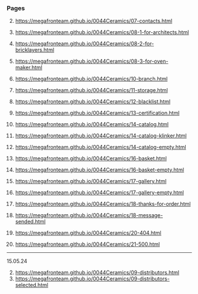 ### Pages

2. <https://megafronteam.github.io/0044Ceramics/07-contacts.html>
2. <https://megafronteam.github.io/0044Ceramics/08-1-for-architects.html>
2. <https://megafronteam.github.io/0044Ceramics/08-2-for-bricklayers.html>
2. <https://megafronteam.github.io/0044Ceramics/08-3-for-oven-maker.html>
2. <https://megafronteam.github.io/0044Ceramics/10-branch.html>
2. <https://megafronteam.github.io/0044Ceramics/11-storage.html>
2. <https://megafronteam.github.io/0044Ceramics/12-blacklist.html>
2. <https://megafronteam.github.io/0044Ceramics/13-certification.html>
2. <https://megafronteam.github.io/0044Ceramics/14-catalog.html>
2. <https://megafronteam.github.io/0044Ceramics/14-catalog-klinker.html>
2. <https://megafronteam.github.io/0044Ceramics/14-catalog-empty.html>
2. <https://megafronteam.github.io/0044Ceramics/16-basket.html>
2. <https://megafronteam.github.io/0044Ceramics/16-basket-empty.html>
2. <https://megafronteam.github.io/0044Ceramics/17-gallery.html>
2. <https://megafronteam.github.io/0044Ceramics/17-gallery-empty.html>
2. <https://megafronteam.github.io/0044Ceramics/18-thanks-for-order.html>
2. <https://megafronteam.github.io/0044Ceramics/18-message-sended.html>

2. <https://megafronteam.github.io/0044Ceramics/20-404.html>
2. <https://megafronteam.github.io/0044Ceramics/21-500.html>

------------
15.05.24

2. <https://megafronteam.github.io/0044Ceramics/09-distributors.html>
2. <https://megafronteam.github.io/0044Ceramics/09-distributors-selected.html>


<!-- in progress -->
<!-- 1. <https://megafronteam.github.io/0044Ceramics/> -->
<!-- 2. <https://megafronteam.github.io/0044Ceramics/00-modal.html> -->

<!-- 2. <https://megafronteam.github.io/0044Ceramics/06-company.html> -->
<!-- 2. <https://megafronteam.github.io/0044Ceramics/15-card-product.html> -->
